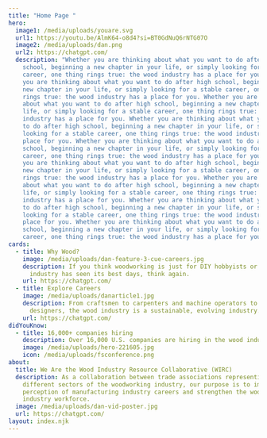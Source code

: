 ```yaml
---
title: "Home Page "
hero:
  image1: /media/uploads/youare.svg
  url1: https://youtu.be/AlmK64-o8d4?si=BT0GdNuQ6rNTG07O
  image2: /media/uploads/dan.png
  url2: https://chatgpt.com/
  description: "Whether you are thinking about what you want to do after high
    school, beginning a new chapter in your life, or simply looking for a stable
    career, one thing rings true: the wood industry has a place for you. Whether
    you are thinking about what you want to do after high school, beginning a
    new chapter in your life, or simply looking for a stable career, one thing
    rings true: the wood industry has a place for you. Whether you are thinking
    about what you want to do after high school, beginning a new chapter in your
    life, or simply looking for a stable career, one thing rings true: the wood
    industry has a place for you. Whether you are thinking about what you want
    to do after high school, beginning a new chapter in your life, or simply
    looking for a stable career, one thing rings true: the wood industry has a
    place for you. Whether you are thinking about what you want to do after high
    school, beginning a new chapter in your life, or simply looking for a stable
    career, one thing rings true: the wood industry has a place for you. Whether
    you are thinking about what you want to do after high school, beginning a
    new chapter in your life, or simply looking for a stable career, one thing
    rings true: the wood industry has a place for you. Whether you are thinking
    about what you want to do after high school, beginning a new chapter in your
    life, or simply looking for a stable career, one thing rings true: the wood
    industry has a place for you. Whether you are thinking about what you want
    to do after high school, beginning a new chapter in your life, or simply
    looking for a stable career, one thing rings true: the wood industry has a
    place for you. Whether you are thinking about what you want to do after high
    school, beginning a new chapter in your life, or simply looking for a stable
    career, one thing rings true: the wood industry has a place for you. "
cards:
  - title: Why Wood?
    image: /media/uploads/dan-feature-3-cue-careers.jpg
    description: If you think woodworking is just for DIY hobbyists or that the wood
      industry has seen its best days, think again.
    url: https://chatgpt.com/
  - title: Explore Careers
    image: /media/uploads/danarticle1.jpg
    description: From craftsmen to carpenters and machine operators to CAD
      designers, the wood industry is a sustainable, evolving industry.
    url: https://chatgpt.com/
didYouKnow:
  - title: 16,000+ companies hiring
    description: Over 16,000 U.S. companies are hiring in the wood industry.
    image: /media/uploads/hero-221605.jpg
    icon: /media/uploads/fsconference.png
about:
  title: We Are the Wood Industry Resource Collaborative (WIRC)
  description: As a collaboration between trade associations representing
    different sectors of the woodworking industry, our purpose is to improve the
    perception of manufacturing industry careers and strengthen the wood
    industry workforce.
  image: /media/uploads/dan-vid-poster.jpg
  url: https://chatgpt.com/
layout: index.njk
---
```

